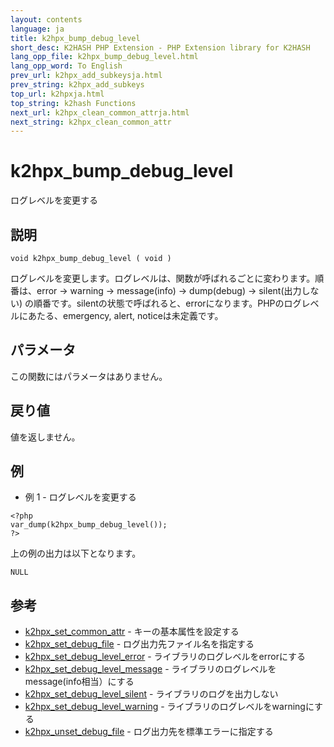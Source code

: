 ```yaml
---
layout: contents
language: ja
title: k2hpx_bump_debug_level
short_desc: K2HASH PHP Extension - PHP Extension library for K2HASH
lang_opp_file: k2hpx_bump_debug_level.html
lang_opp_word: To English
prev_url: k2hpx_add_subkeysja.html
prev_string: k2hpx_add_subkeys
top_url: k2hpxja.html
top_string: k2hash Functions
next_url: k2hpx_clean_common_attrja.html
next_string: k2hpx_clean_common_attr
---
```


# k2hpx_bump_debug_level
ログレベルを変更する

## 説明

```
void k2hpx_bump_debug_level ( void )
```

ログレベルを変更します。ログレベルは、関数が呼ばれるごとに変わります。順番は、error -> warning -> message(info) -> dump(debug) -> silent(出力しない) の順番です。silentの状態で呼ばれると、errorになります。PHPのログレベルにあたる、emergency, alert, noticeは未定義です。 

## パラメータ
この関数にはパラメータはありません。

## 戻り値
値を返しません。 

## 例
- 例 1 - ログレベルを変更する

```
<?php
var_dump(k2hpx_bump_debug_level());
?>
```

上の例の出力は以下となります。

```
NULL
```


## 参考
- [k2hpx_set_common_attr](k2hpx_set_common_attrja.html) - キーの基本属性を設定する
- [k2hpx_set_debug_file](k2hpx_set_debug_fileja.html) - ログ出力先ファイル名を指定する
- [k2hpx_set_debug_level_error](k2hpx_set_debug_level_errorja.html) - ライブラリのログレベルをerrorにする
- [k2hpx_set_debug_level_message](k2hpx_set_debug_level_messageja.html) - ライブラリのログレベルをmessage(info相当）にする
- [k2hpx_set_debug_level_silent](k2hpx_set_debug_level_silentja.html) - ライブラリのログを出力しない
- [k2hpx_set_debug_level_warning](k2hpx_set_debug_level_warningja.html) - ライブラリのログレベルをwarningにする
- [k2hpx_unset_debug_file](k2hpx_unset_debug_fileja.html) - ログ出力先を標準エラーに指定する
